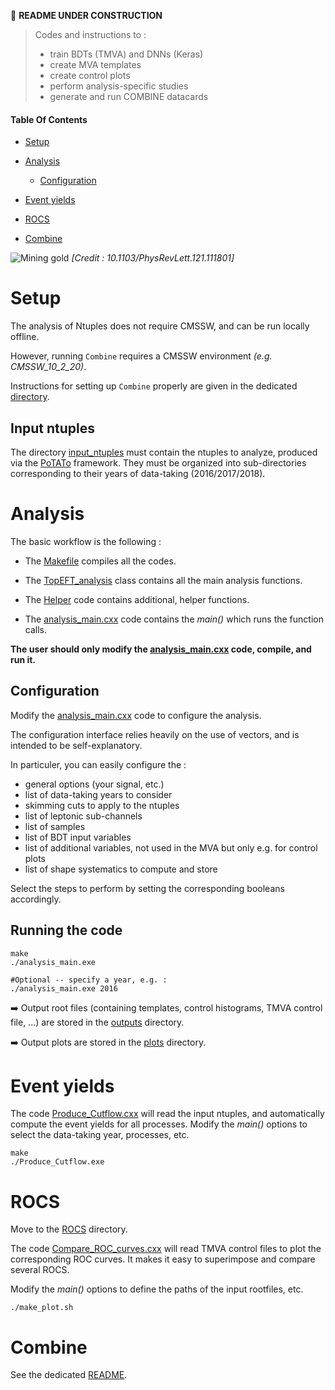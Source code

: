 <!--
```
CODE EXAMPLE
```

=== Emoji list (see https://gist.github.com/rxaviers/7360908)
:arrow_right:
:heavy_exclamation_mark:
:heavy_check_mark:
:link:
:white_check_mark:
:heavy_multiplication_x:
:x:
:negative_squared_cross_mark:
:bangbang:
:white_check_mark:
:copyright:
:clock430:
:no_entry:
:ok:
:arrow_right_hook:
:paperclip:
:open_file_folder:
:chart_with_upwards_trend:
:lock:
:hourglass:
:warning:
:construction:
:fr:
:one: :two: :hash:
:underage:
:put_litter_in_its_place:
:new:


#HOW TO HIDE CONTENTS (which can be viewed by cliking icon) :
<details>
<summary>[NameOfHiddenContent]:</summary>
[theHiddenContent]
</details>
-------------------------------------------->
:construction: **README UNDER CONSTRUCTION**


> Codes and instructions to :
> * train BDTs (TMVA) and DNNs (Keras)
> * create MVA templates
> * create control plots
> * perform analysis-specific studies
> * generate and run COMBINE datacards


#### Table Of Contents

* [Setup](https://github.com/nicolastonon/EFTAnalysis#Setup)

* [Analysis](https://github.com/nicolastonon/EFTAnalysis#Analysis)
  * [Configuration](https://github.com/nicolastonon/EFTAnalysis#Configuration)

* [Event yields](https://github.com/nicolastonon/EFTAnalysis#Event-yields)

* [ROCS](https://github.com/nicolastonon/EFTAnalysis#ROCS)


* [Combine](https://github.com/nicolastonon/EFTAnalysis#Combine)


![Mining gold](https://images.deepai.org/converted-papers/1805.00013/x1.png)
*[Credit : 10.1103/PhysRevLett.121.111801]*

# Setup

The analysis of Ntuples does not require CMSSW, and can be run locally offline.

However, running `Combine` requires a CMSSW environment *(e.g. CMSSW_10_2_20)*.

Instructions for setting up `Combine` properly are given in the dedicated [directory](https://github.com/nicolastonon/EFTAnalysis/COMBINE).

## Input ntuples

The directory [input_ntuples](https://github.com/nicolastonon/EFTAnalysis/input_ntuples) must contain the ntuples to analyze, produced via the [PoTATo](https://gitlab.cern.ch/joknolle/potato) framework.
They must be organized into sub-directories corresponding to their years of data-taking (2016/2017/2018).

# Analysis

The basic workflow is the following :

* The [Makefile](https://github.com/nicolastonon/EFTAnalysis/tree/master/Makefile) compiles all the codes.

* The [TopEFT_analysis](https://github.com/nicolastonon/EFTAnalysis/tree/master/TopEFT_analysis.cxx) class contains all the main analysis functions.

* The [Helper](https://github.com/nicolastonon/EFTAnalysis/tree/master/Helper.cxx) code contains additional, helper functions.

* The [analysis_main.cxx](https://github.com/nicolastonon/EFTAnalysis/tree/master/analysis_main.cxx) code contains the *main()* which runs the function calls.

**The user should only modify the [analysis_main.cxx](https://github.com/nicolastonon/EFTAnalysis/tree/master/analysis_main.cxx) code, compile, and run it.**

## Configuration

Modify the [analysis_main.cxx](https://github.com/nicolastonon/EFTAnalysis/tree/master/analysis_main.cxx) code to configure the analysis.

The configuration interface relies heavily on the use of vectors, and is intended to be self-explanatory.

In particuler, you can easily configure the :
* general options (your signal, etc.)
* list of data-taking years to consider
* skimming cuts to apply to the ntuples
* list of leptonic sub-channels
* list of samples
* list of BDT input variables
* list of additional variables, not used in the MVA but only e.g. for control plots
* list of shape systematics to compute and store

Select the steps to perform by setting the corresponding booleans accordingly.

## Running the code

```
make
./analysis_main.exe

#Optional -- specify a year, e.g. :
./analysis_main.exe 2016
```

:arrow_right: Output root files (containing templates, control histograms, TMVA control file, ...) are stored in the [outputs](https://github.com/nicolastonon/EFTAnalysis/tree/master/outputs) directory.

:arrow_right: Output plots are stored in the [plots](https://github.com/nicolastonon/EFTAnalysis/tree/master/plots) directory.

# Event yields

The code [Produce_Cutflow.cxx](https://github.com/nicolastonon/EFTAnalysis/tree/master/Produce_Cutflow.cxx) will read the input ntuples, and automatically compute the event yields for all processes.
Modify the *main()* options to select the data-taking year, processes, etc.

```
make
./Produce_Cutflow.exe
```
# ROCS

Move to the [ROCS](https://github.com/nicolastonon/EFTAnalysis/tree/master/ROCS) directory.

The code [Compare_ROC_curves.cxx](https://github.com/nicolastonon/EFTAnalysis/tree/master/ROCS/Compare_ROC_curves.cxx) will read TMVA control files to plot the corresponding ROC curves.
It makes it easy to superimpose and compare several ROCS.

Modify the *main()* options to define the paths of the input rootfiles, etc.

```
./make_plot.sh
```

# Combine

See the dedicated [README](https://github.com/nicolastonon/EFTAnalysis/COMBINE).
